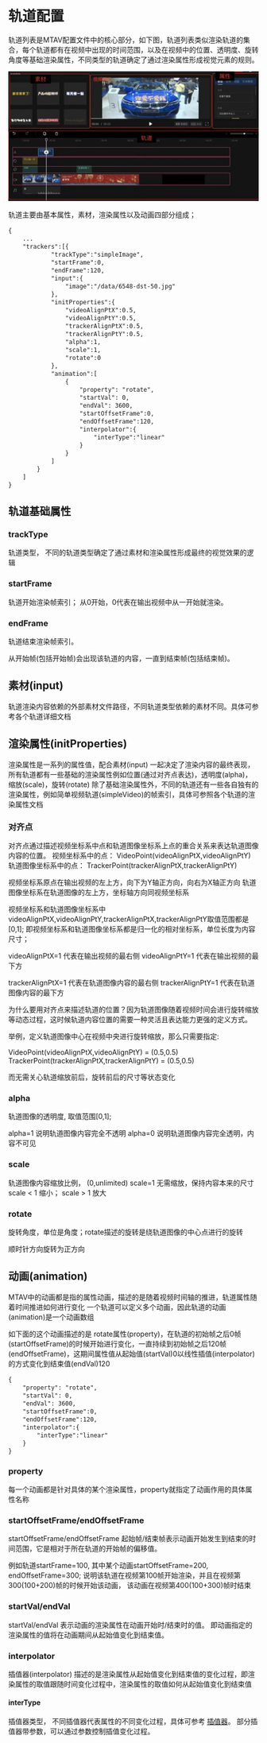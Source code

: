 # 轨道配置

轨道列表是MTAV配置文件中的核心部分，如下图，轨道列表类似渲染轨道的集合，每个轨道都有在视频中出现的时间范围，以及在视频中的位置、透明度、旋转角度等基础渲染属性，不同类型的轨道确定了通过渲染属性形成视觉元素的规则。

![多轨道视频生成](img/video-edit.jpg)

轨道主要由基本属性，素材，渲染属性以及动画四部分组成；

```
{   
    ...
    "trackers":[{
            "trackType":"simpleImage",
            "startFrame":0,
            "endFrame":120,
            "input":{
                "image":"/data/6548-dst-50.jpg"
            },
            "initProperties":{
                "videoAlignPtX":0.5,
                "videoAlignPtY":0.5,
                "trackerAlignPtX":0.5,
                "trackerAlignPtY":0.5,
                "alpha":1,
                "scale":1,
                "rotate":0
            },
            "animation":[
                {
                    "property": "rotate",
                    "startVal": 0,
                    "endVal": 3600,
                    "startOffsetFrame":0,
                    "endOffsetFrame":120,
                    "interpolator":{
                        "interType":"linear"
                    }
                }
            ]
        }
    ]
}
```

## 轨道基础属性

### trackType
轨道类型， 不同的轨道类型确定了通过素材和渲染属性形成最终的视觉效果的逻辑

### startFrame
轨道开始渲染帧索引； 从0开始，0代表在输出视频中从一开始就渲染。

### endFrame
轨道结束渲染帧索引。

从开始帧(包括开始帧)会出现该轨道的内容，一直到结束帧(包括结束帧)。

## 素材(input)
轨道渲染内容依赖的外部素材文件路径，不同轨道类型依赖的素材不同。具体可参考各个轨道详细文档

## 渲染属性(initProperties)
渲染属性是一系列的属性值，配合素材(input) 一起决定了渲染内容的最终表现，所有轨道都有一些基础的渲染属性例如位置(通过对齐点表达)，透明度(alpha)，缩放(scale)，旋转(rotate)
除了基础渲染属性外，不同的轨道还有一些各自独有的渲染属性，例如简单视频轨道(simpleVideo)的帧索引，具体可参照各个轨道的渲染属性文档

### 对齐点
对齐点通过描述视频坐标系中点和轨道图像坐标系上点的重合关系来表达轨道图像内容的位置。
视频坐标系中的点： VideoPoint(videoAlignPtX,videoAlignPtY)
轨道图像坐标系中的点： TrackerPoint(trackerAlignPtX,trackerAlignPtY)

视频坐标系原点在输出视频的左上方，向下为Y轴正方向，向右为X轴正方向
轨道图像坐标系在轨道图像的左上方，坐标轴方向同视频坐标系

视频坐标系和轨道图像坐标系中 videoAlignPtX,videoAlignPtY,trackerAlignPtX,trackerAlignPtY取值范围都是[0,1];
即视频坐标系和轨道图像坐标系都是归一化的相对坐标系，单位长度为内容尺寸；

videoAlignPtX=1 代表在输出视频的最右侧
videoAlignPtY=1 代表在输出视频的最下方

trackerAlignPtX=1 代表在轨道图像内容的最右侧
trackerAlignPtY=1 代表在轨道图像内容的最下方

为什么要用对齐点来描述轨道的位置？因为轨道图像随着视频时间会进行旋转缩放等动态过程，这时候轨道内容位置的需要一种灵活且表达能力更强的定义方式。

举例，定义轨道图像中心在视频中央进行旋转缩放，那么只需要指定:

VideoPoint(videoAlignPtX,videoAlignPtY) = (0.5,0.5)
TrackerPoint(trackerAlignPtX,trackerAlignPtY) = (0.5,0.5) 

而无需关心轨道缩放前后，旋转前后的尺寸等状态变化


### alpha
轨道图像的透明度, 取值范围[0,1];

alpha=1 说明轨道图像内容完全不透明
alpha=0 说明轨道图像内容完全透明，内容不可见

### scale
轨道图像内容缩放比例， (0,unlimited)
scale=1 无需缩放，保持内容本来的尺寸
scale < 1 缩小； scale > 1 放大

### rotate
旋转角度，单位是角度；rotate描述的旋转是绕轨道图像的中心点进行的旋转

顺时针方向旋转为正方向


## 动画(animation)
MTAV中的动画都是指的属性动画，描述的是随着视频时间轴的推进，轨道属性随着时间推进如何进行变化
一个轨道可以定义多个动画，因此轨道的动画(animation)是一个动画数组

如下面的这个动画描述的是 rotate属性(property)，在轨道的初始帧之后0帧(startOffsetFrame)的时候开始进行变化，一直持续到初始帧之后120帧(endOffsetFrame)，这期间属性值从起始值(startVal)0以线性插值(interpolator)的方式变化到结束值(endVal)120

```
{
    "property": "rotate",
    "startVal": 0,
    "endVal": 3600,
    "startOffsetFrame":0,
    "endOffsetFrame":120,
    "interpolator":{
        "interType":"linear"
    }
}
```

### property
每一个动画都是针对具体的某个渲染属性，property就指定了动画作用的具体属性名称

### startOffsetFrame/endOffsetFrame
startOffsetFrame/endOffsetFrame  起始帧/结束帧表示动画开始发生到结束的时间范围，它是相对于所在轨道的开始帧的偏移值。

例如轨道startFrame=100, 其中某个动画startOffsetFrame=200, endOffsetFrame=300;
说明该轨道在视频第100帧开始渲染，并且在视频第300(100+200)帧的时候开始该动画， 该动画在视频第400(100+300)帧时结束

### startVal/endVal
startVal/endVal 表示动画的渲染属性在动画开始时/结束时的值。
即动画指定的渲染属性的值将在动画期间从起始值变化到结束值。

### interpolator
插值器(interpolator) 描述的是渲染属性从起始值变化到结束值的变化过程，即渲染属性的取值跟随时间变化过程中，渲染属性的取值如何从起始值变化到结束值

#### interType
插值器类型， 不同插值器代表属性的不同变化过程，具体可参考 [插值器](interpolator.md)。
部分插值器带参数，可以通过参数控制插值变化过程。

